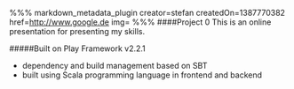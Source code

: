 %%% markdown_metadata_plugin 
creator=stefan
createdOn=1387770382
href=http://www.google.de
img=
%%%
####Project 0
This is an online presentation for presenting my skills.

#####Built on Play Framework v2.2.1
* dependency and build management based on SBT
* built using Scala programming language in frontend and backend
